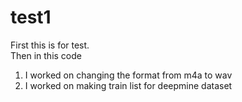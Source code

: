 # test1
First this is for test.</br>
Then in this code </br>
1. I worked on changing the format from m4a to wav </br>
2. I worked on making train list for deepmine dataset </br>
